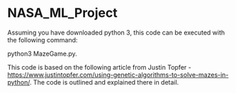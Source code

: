 # NASA_ML_Project

Assuming you have downloaded python 3, this code can be executed with the following command: 

python3 MazeGame.py. 


This code is based on the following article from Justin Topfer - https://www.justintopfer.com/using-genetic-algorithms-to-solve-mazes-in-python/. The code is outlined and explained there in detail. 